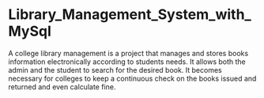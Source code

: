 # Library_Management_System_with_MySql
A college library management is a project that manages and stores books information electronically according to students needs.  It allows both the admin and the student to search for the desired book. It becomes necessary for colleges to keep a continuous check on the books issued and returned and even calculate fine. 
